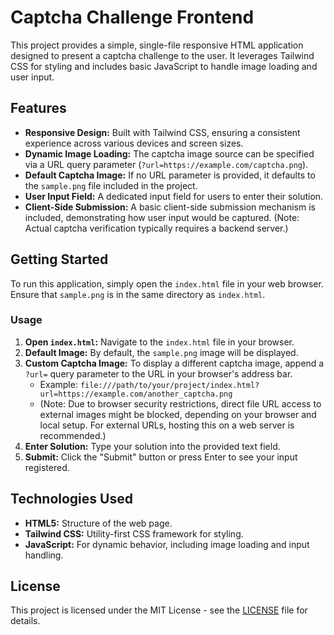 # Captcha Challenge Frontend

This project provides a simple, single-file responsive HTML application designed to present a captcha challenge to the user. It leverages Tailwind CSS for styling and includes basic JavaScript to handle image loading and user input.

## Features

*   **Responsive Design:** Built with Tailwind CSS, ensuring a consistent experience across various devices and screen sizes.
*   **Dynamic Image Loading:** The captcha image source can be specified via a URL query parameter (`?url=https://example.com/captcha.png`).
*   **Default Captcha Image:** If no URL parameter is provided, it defaults to the `sample.png` file included in the project.
*   **User Input Field:** A dedicated input field for users to enter their solution.
*   **Client-Side Submission:** A basic client-side submission mechanism is included, demonstrating how user input would be captured. (Note: Actual captcha verification typically requires a backend server.)

## Getting Started

To run this application, simply open the `index.html` file in your web browser. Ensure that `sample.png` is in the same directory as `index.html`.

### Usage

1.  **Open `index.html`:** Navigate to the `index.html` file in your browser.
2.  **Default Image:** By default, the `sample.png` image will be displayed.
3.  **Custom Captcha Image:** To display a different captcha image, append a `?url=` query parameter to the URL in your browser's address bar.
    *   Example: `file:///path/to/your/project/index.html?url=https://example.com/another_captcha.png`
    *   (Note: Due to browser security restrictions, direct file URL access to external images might be blocked, depending on your browser and local setup. For external URLs, hosting this on a web server is recommended.)
4.  **Enter Solution:** Type your solution into the provided text field.
5.  **Submit:** Click the "Submit" button or press Enter to see your input registered.

## Technologies Used

*   **HTML5:** Structure of the web page.
*   **Tailwind CSS:** Utility-first CSS framework for styling.
*   **JavaScript:** For dynamic behavior, including image loading and input handling.

## License

This project is licensed under the MIT License - see the [LICENSE](LICENSE) file for details.
